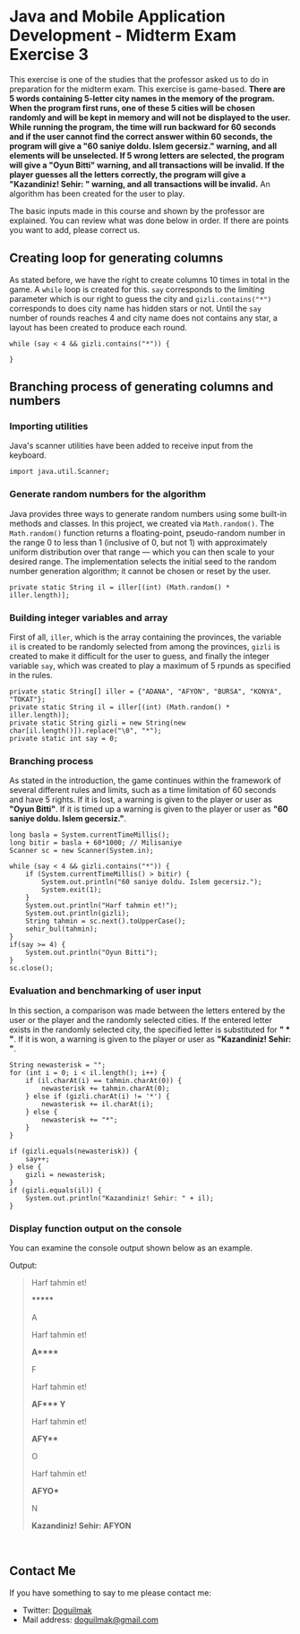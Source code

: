 
# Java and Mobile Application Development - Midterm Exam Exercise 3 

This exercise is one of the studies that the professor asked us to do in preparation for the midterm exam. This exercise is game-based. **There are 5 words containing 5-letter city names in the memory of the program. When the program first runs, one of these 5 cities will be chosen randomly and will be kept in memory and will not be displayed to the user. While running the program, the time will run backward for 60 seconds and if the user cannot find the correct answer within 60 seconds, the program will give a "60 saniye doldu. Islem gecersiz." warning, and all elements will be unselected. If 5 wrong letters are selected, the program will give a "Oyun Bitti" warning, and all transactions will be invalid. If the player guesses all the letters correctly, the program will give a "Kazandiniz! Sehir: " warning, and all transactions will be invalid.** An algorithm has been created for the user to play.

The basic inputs made in this course and shown by the professor are explained. You can review what was done below in order. If there are points you want to add, please correct us.


## Creating loop for generating columns

As stated before, we have the right to create columns 10 times in total in the game. A <code>while</code> loop is created for this. `say` corresponds to the limiting parameter which is our right to guess the city and `gizli.contains("*")` corresponds to does city name has hidden stars or not. Until the `say` number of rounds reaches 4 and city name does not contains any star, a layout has been created to produce each round.
		
	while (say < 4 && gizli.contains("*")) {
	
	}



## Branching process of generating columns and numbers

### Importing utilities

Java's scanner utilities have been added to receive input from the keyboard.

    import java.util.Scanner;

### Generate random numbers for the algorithm

Java provides three ways to generate random numbers using some built-in methods and classes. In this project, we created via <code>Math.random()</code>. The `Math.random()` function returns a floating-point, pseudo-random number in the range $0$ to less than $1$ (inclusive of $0$, but not $1$) with approximately uniform distribution over that range — which you can then scale to your desired range. The implementation selects the initial seed to the random number generation algorithm; it cannot be chosen or reset by the user.
    
	private static String il = iller[(int) (Math.random() * iller.length)];


###	Building integer variables and array

First of all, `iller`, which is the array containing the provinces, the variable `il` is created to be randomly selected from among the provinces, `gizli` is created to make it difficult for the user to guess, and finally the integer variable `say`, which was created to play a maximum of $5$ rpunds as specified in the rules.

	private static String[] iller = {"ADANA", "AFYON", "BURSA", "KONYA", "TOKAT"};
	private static String il = iller[(int) (Math.random() * iller.length)];
	private static String gizli = new String(new char[il.length()]).replace("\0", "*");
	private static int say = 0;


### Branching process

As stated in the introduction, the game continues within the framework of several different rules and limits, such as a time limitation of $60$ seconds and have $5$ rights. If it is lost, a warning is given to the player or user as **"Oyun Bitti"**. If it is timed up a warning is given to the player or user as **"$60$ saniye doldu. Islem gecersiz."**.


	long basla = System.currentTimeMillis();
	long bitir = basla + 60*1000; // Milisaniye
	Scanner sc = new Scanner(System.in);
	
	while (say < 4 && gizli.contains("*")) {			
		if (System.currentTimeMillis() > bitir) {
			System.out.println("60 saniye doldu. Islem gecersiz.");
		    System.exit(1);
		}			
		System.out.println("Harf tahmin et!");
		System.out.println(gizli);
		String tahmin = sc.next().toUpperCase();
		sehir_bul(tahmin);
	}
	if(say >= 4) {
		System.out.println("Oyun Bitti");
	}
	sc.close();

### Evaluation and benchmarking of user input

In this section, a comparison was made between the letters entered by the user or the player and the randomly selected cities. If the entered letter exists in the randomly selected city, the specified letter is substituted for **" * "**. If it is won, a warning is given to the player or user as **"Kazandiniz! Sehir: "**.

	String newasterisk = "";
	for (int i = 0; i < il.length(); i++) {
		if (il.charAt(i) == tahmin.charAt(0)) {
			newasterisk += tahmin.charAt(0);
		} else if (gizli.charAt(i) != '*') {
			newasterisk += il.charAt(i);
		} else {
			newasterisk += "*";
		}
	}

	if (gizli.equals(newasterisk)) {
		say++;
	} else {
		gizli = newasterisk;
	}
	if (gizli.equals(il)) {
		System.out.println("Kazandiniz! Sehir: " + il);
	}		

### Display function output on the console

You can examine the console output shown below as an example.

Output:

>Harf tahmin et!
> 
><b>*****</b>
>
>A 
>
>Harf tahmin et!
>
><b>A**** </b>
>
>F 
>
>Harf tahmin et! 
>
><b>AF*** Y</b> 
>
>Harf tahmin et! 
>
><b>AFY**</b>
>
>O 
>
>Harf tahmin et! 
>
><b>AFYO* </b>
>
>N 
>
><b>Kazandiniz! Sehir: AFYON</b>

<br>

## Contact Me

If you have something to say to me please contact me: 

 - Twitter: [Doguilmak](https://twitter.com/Doguilmak) 
 - Mail address: doguilmak@gmail.com

